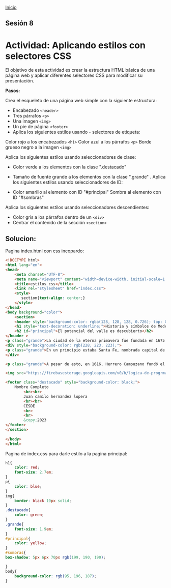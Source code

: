 <!-- No borrar o modificar -->
[Inicio](./index.md)

## Sesión 8 


<!-- Su documentación aquí -->
# Actividad: Aplicando estilos con selectores CSS

El objetivo de esta actividad es crear la estructura HTML básica de una página web y aplicar diferentes selectores CSS para modificar su presentación.

**Pasos:**

Crea el esqueleto de una página web simple con la siguiente estructura:

- Encabezado `<header>`
- Tres párrafos `<p>`
- Una imagen `<img>`
- Un pie de página `<footer>`
- Aplica los siguientes estilos usando - selectores de etiqueta:

Color rojo a los encabezados `<h1>`
Color azul a los párrafos `<p>`
Borde grueso negro a la imagen `<img>`

Aplica los siguientes estilos usando seleccionadores de clase:

- Color verde a los elementos con la clase ".destacado"
- Tamaño de fuente grande a los elementos con la clase ".grande"
. Aplica los siguientes estilos usando seleccionadores de ID:

- Color amarillo al elemento con ID "#principal"
Sombra al elemento con ID "#sombras"

Aplica los siguientes estilos usando seleccionadores descendientes:

- Color gris a los párrafos dentro de un `<div>`
- Centrar el contenido de la sección `<section>`

## Solucion:
Pagina index.html con css incopardo:

```html
<!DOCTYPE html>
<html lang="en">
<head>
    <meta charset="UTF-8">
    <meta name="viewport" content="width=device-width, initial-scale=1.0">
    <title>estilos css</title>
    <link rel="stylesheet" href="index.css">
    <style>
       section{text-align: center;}
    </style>
</head>
<body background="color">
    <section>
    <header style="background-color: rgba(128, 128, 128, 0.726); top: 0%;left: 0%;"  >
    <h1 style="text-decoration: underline;">Historia y símbolos de Medellín</h1>
    <h2 id="principal">El potencial del valle es descubierto</h2>
</header >
<p class="grande">La ciudad de la eterna primavera fue fundada en 1675. Sin embargo, para que esto se lograra, tuvieron que suceder varios acontecimientos. Es necesario remontarse hasta agosto de 1541, el año en el que el valle donde actualmente se asienta Medellín, fue visto por los españoles por primera vez. Venían en una expedición al mando de Jerónimo Luis Téjelo, quien a su vez obedecía órdenes del Mariscal Jorge Robledo, en búsqueda de tierras y riquezas de oro.</p>
<div style="background-color: rgb(228, 223, 223);">
<p class="grande">En un principio estaba Santa Fe, nombrada capital de la provincia de Antioquia. Con el paso del tiempo, varios pobladores de este lugar, atraídos por los descubrimientos hídricos y mineros, se empezaron a trasladar hacia el valle. Esto despertó cierto recelo por parte de Santa Fe, pues se temía que, con una nueva población cercana, tuvieran que enfrentarse a fenómenos de empobrecimiento y despoblación.</p>
</div>

<p class="grande">A pesar de esto, en 1616, Herrero Campuzano fundó el poblado de San Lorenzo de Aburrá uno de los siete nuevos resguardos indígenas de la región, ubicado entre las quebradas La Poblada y La Presidenta. Una Cédula Real de la Reina Mariana de Austria, en 1674, le otorga el título de Villa y es así como llegado el 2 de noviembre de 1675, se establece la Villa de Nuestra Señora de la Candelaria de Medellín.</p>

<img src="https://firebasestorage.googleapis.com/v0/b/logica-de-progrmacion.appspot.com/o/plaza-berrio-1980.jpg?alt=media&token=c5b09c5d-3765-47df-b3ee-72becb33e6d2" alt="foto plaza de plaza-berrio-1980" id="sombras">

<footer class="destacado" style="background-color: black;">
    Nombre Completo
        <br><br>
        Juan camilo hernandez lopera
        <br><br>
        CESDE
        <br>
        <br>
        &copy;2023
</footer>
</section>
    
</body>
</html>
```

Pagina de index.css para darle estilo a la pagina principal:

```css
h1{
    color: red;
    font-size: 2.7em;
}
p{
    color: blue;
}
img{
    border: black 10px solid;
}
.destacado{
    color: green;
}
.grande{
    font-size: 1.9em;
}
#principal{
    color: yellow;
}
#sombras{
box-shadow: 5px 6px 70px rgb(199, 190, 190);

}
body{
    background-color: rgb(95, 196, 187);
}
```






